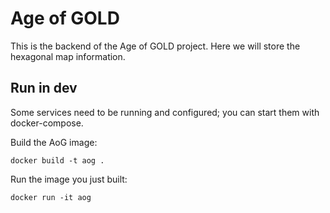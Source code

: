 # Age of GOLD

This is the backend of the Age of GOLD project. Here we will store the hexagonal map information.

## Run in dev

Some services need to be running and configured; you can start them with docker-compose.

Build the AoG image:

    docker build -t aog .

Run the image you just built:

    docker run -it aog
